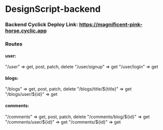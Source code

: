 # DesignScript-backend
### Backend Cyclick Deploy Link: https://magnificent-pink-horse.cyclic.app

### Routes
#### user:
"/user" => get, post, patch, delete
"/user/signup"  => get
"/user/login"  => get

#### blogs:
"/blogs" => get, post, patch, delete
"/blogs/title/${title}"  => get
"/blogs/user/${id}"  => get

#### comments:
"/comments" => get, post, patch, delete
"/comments/blog/${id}"  => get
"/comments/user/${id}"  => get
"/comments/${id}"  => get
